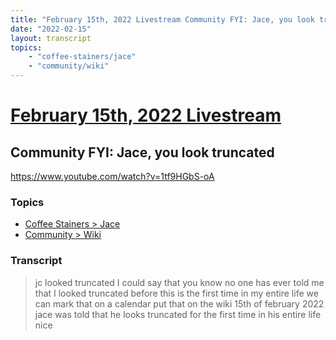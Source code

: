 ```yaml
---
title: "February 15th, 2022 Livestream Community FYI: Jace, you look truncated"
date: "2022-02-15"
layout: transcript
topics:
    - "coffee-stainers/jace"
    - "community/wiki"
---
```

# [February 15th, 2022 Livestream](../2022-02-15.md)
## Community FYI: Jace, you look truncated
https://www.youtube.com/watch?v=1tf9HGbS-oA

### Topics
* [Coffee Stainers > Jace](../topics/coffee-stainers/jace.md)
* [Community > Wiki](../topics/community/wiki.md)

### Transcript

> jc looked truncated I could say that you know no one has ever told me that I looked truncated before this is the first time in my entire life we can mark that on a calendar put that on the wiki 15th of february 2022 jace was told that he looks truncated for the first time in his entire life nice
